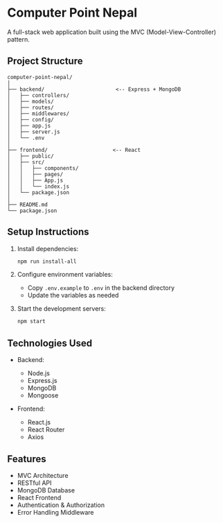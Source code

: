 # Computer Point Nepal

A full-stack web application built using the MVC (Model-View-Controller) pattern.

## Project Structure

```
computer-point-nepal/
│
├── backend/                       <-- Express + MongoDB
│   ├── controllers/
│   ├── models/
│   ├── routes/
│   ├── middlewares/
│   ├── config/
│   ├── app.js
│   ├── server.js
│   └── .env
│
├── frontend/                     <-- React
│   ├── public/
│   ├── src/
│   │   ├── components/
│   │   ├── pages/
│   │   ├── App.js
│   │   └── index.js
│   └── package.json
│
├── README.md
└── package.json
```

## Setup Instructions

1. Install dependencies:
   ```bash
   npm run install-all
   ```

2. Configure environment variables:
   - Copy `.env.example` to `.env` in the backend directory
   - Update the variables as needed

3. Start the development servers:
   ```bash
   npm start
   ```

## Technologies Used

- Backend:
  - Node.js
  - Express.js
  - MongoDB
  - Mongoose

- Frontend:
  - React.js
  - React Router
  - Axios

## Features

- MVC Architecture
- RESTful API
- MongoDB Database
- React Frontend
- Authentication & Authorization
- Error Handling Middleware 